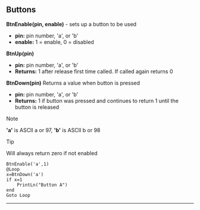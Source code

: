 ## Buttons

 **BtnEnable(pin, enable)** - sets up a button to be used <br>
- **pin:** pin number, 'a', or 'b' <br>
- **enable:** 1 = enable, 0 = disabled  <br>


 **BtnUp(pin)**  <br>
- **pin:** pin number, 'a', or 'b' <br>
- **Returns:** 1 after release first time called. If called again returns 0<br>



 **BtnDown(pin)** Returns a value when button is pressed<br>
- **pin:** pin number, 'a', or 'b' <br>
- **Returns:** 1 if button was pressed and continues to return 1 until the button is released

> [!NOTE] 
> **'a'** is ASCII a or 97, **'b'** is ASCII b or 98

> [!TIP] 
> Will always return zero if not enabled

```basic
BtnEnable('a',1)
@Loop
x=BtnDown('a')
if x=1
    PrintLn("Button A")
end
Goto Loop
```
---
